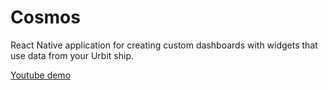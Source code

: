 # Cosmos
React Native application for creating custom dashboards with widgets that use data from your Urbit ship.

[Youtube demo](https://www.youtube.com/watch?v=CgZsdaXV1Ok)
